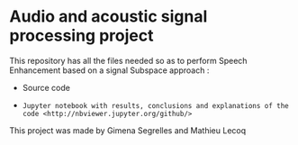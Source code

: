 # Audio and acoustic signal processing project

This repository has all the files needed so as to perform Speech Enhancement based on a signal Subspace approach :

- Source code

- `Jupyter notebook with results, conclusions and explanations of the code <http://nbviewer.jupyter.org/github/>`

This project was made by Gimena Segrelles and Mathieu Lecoq
